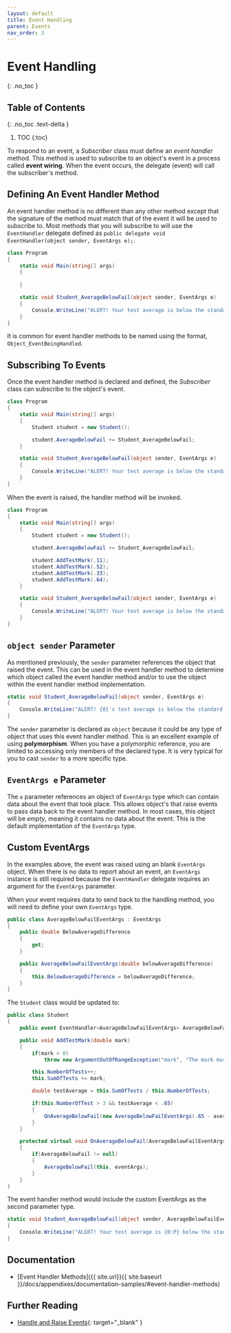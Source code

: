 ```yaml
---
layout: default
title: Event Handling
parent: Events
nav_order: 3
---
```


# Event Handling
{: .no_toc }

## Table of Contents
{: .no_toc .text-delta }

1. TOC
{:toc}

To respond to an event, a _Subscriber_ class must define an _event handler_ method. This method is used to subscribe to an object's event in a process called **event wiring**. When the event occurs, the delegate (event) will call the subscriber's method.

## Defining An Event Handler Method

An event handler method is no different than any other method except that the signature of the method must match that of the event it will be used to subscribe to. Most methods that you will subscribe to will use the `EventHandler` delegate defined as `public delegate void EventHandler(object sender, EventArgs e);`.

```csharp
class Program
{
    static void Main(string[] args)
    {
        
    }

    static void Student_AverageBelowFail(object sender, EventArgs e)
    {
        Console.WriteLine("ALERT! Your test average is below the standard.");
    }
}
```

It is common for event handler methods to be named using the format, `Object_EventBeingHandled`.

## Subscribing To Events

Once the event handler method is declared and defined, the _Subscriber_ class can subscribe to the object's event.

```csharp
class Program
{
    static void Main(string[] args)
    {
        Student student = new Student();

        student.AverageBelowFail += Student_AverageBelowFail;
    }

    static void Student_AverageBelowFail(object sender, EventArgs e)
    {
        Console.WriteLine("ALERT! Your test average is below the standard.");
    }
}
```

When the event is raised, the handler method will be invoked.

```csharp
class Program
{
    static void Main(string[] args)
    {
        Student student = new Student();

        student.AverageBelowFail += Student_AverageBelowFail;

        student.AddTestMark(.11);
        student.AddTestMark(.52);
        student.AddTestMark(.33);
        student.AddTestMark(.64);
    }

    static void Student_AverageBelowFail(object sender, EventArgs e)
    {
        Console.WriteLine("ALERT! Your test average is below the standard.");
    }
}
```

## `object sender` Parameter

As mentioned previously, the `sender` parameter references the object that raised the event. This can be used in the event handler method to determine which object called the event handler method and/or to use the object within the event handler method implementation.

```csharp
static void Student_AverageBelowFail(object sender, EventArgs e)
{
    Console.WriteLine("ALERT! {0}'s test average is below the standard.", ((Student)sender).Name);
}
```

The `sender` parameter is declared as `object` because it could be any type of object that uses this event handler method. This is an excellent example of using **polymorphism**. When you have a polymorphic reference, you are limited to accessing only members of the declared type. It is very typical for you to cast `sender` to a more specific type.

## `EventArgs e` Parameter

The `e` parameter references an object of `EventArgs` type which can contain data about the event that took place. This allows object's that raise events to pass data back to the event handler method. In most cases, this object will be _empty_, meaning it contains no data about the event. This is the default implementation of the `EventArgs` type.

## Custom EventArgs

In the examples above, the event was raised using an blank `EventArgs` object. When there is no data to report about an event, an `EventArgs` instance is still required because the `EventHandler` delegate requires an argument for the `EventArgs` parameter.

When your event requires data to send back to the handling method, you will need to define your own `EventArgs` type.

```csharp
public class AverageBelowFailEventArgs : EventArgs
{
    public double BelowAverageDifference
    {
        get;
    }

    public AverageBelowFailEventArgs(double belowAverageDifference)
    {
        this.BelowAverageDifference = belowAverageDifference;
    }
}
```

The `Student` class would be updated to:

```csharp
public class Student
{
    public event EventHandler<AverageBelowFailEventArgs> AverageBelowFail;

    public void AddTestMark(double mark)
    {
        if(mark < 0)
            throw new ArgumentOutOfRangeException("mark", "The mark must be a value of zero or greater.");

        this.NumberOfTests++;
        this.SumOfTests += mark;

        double testAverage = this.SumOfTests / this.NumberOfTests;

        if(this.NumberOfTest > 3 && testAverage < .65)
        {
            OnAverageBelowFail(new AverageBelowFailEventArgs(.65 - average));
        }
    }

    protected virtual void OnAverageBelowFail(AverageBelowFailEventArgs eventArgs)
    {
        if(AverageBelowFail != null)
        {
            AverageBelowFail(this, eventArgs);
        }
    }
}
```

The event handler method would include the custom EventArgs as the second parameter type.

```csharp
static void Student_AverageBelowFail(object sender, AverageBelowFailEventArgs e)
{
    Console.WriteLine("ALERT! Your test average is {0:P} below the standard.", e.BelowAverageDifference);
}
```

## Documentation

- [Event Handler Methods]({{ site.url}}{{ site.baseurl }}/docs/appendixes/documentation-samples/#event-handler-methods)

## Further Reading

- [Handle and Raise Events](https://docs.microsoft.com/en-us/dotnet/standard/events/){: target="_blank" }